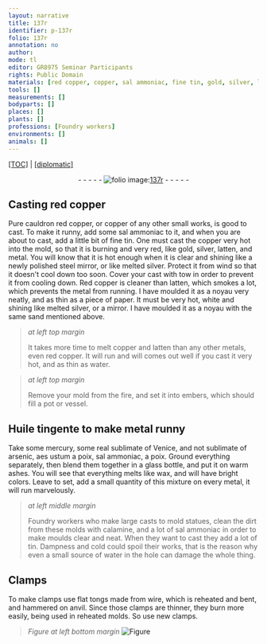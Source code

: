 ```yaml
---
layout: narrative
title: 137r
identifier: p-137r
folio: 137r
annotation: no
author:
mode: tl
editor: GR8975 Seminar Participants
rights: Public Domain
materials: [red copper, copper, sal ammoniac, fine tin, gold, silver, latten, metal, steel mirror, melted silver, Red copper, paper, sand, water, Huile tingente, mercury, sublimate of Venice, sublimate of arsenic, aes ustum, glass, wax, calamine, tin]
tools: []
measurements: []
bodyparts: []
places: []
plants: []
professions: [Foundry workers]
environments: []
animals: []
---
```


<p><a href="{{ site.baseurl }}/translation/">[TOC]</a> | <a href="{{ site.baseurl }}/texts/p-137r_tc/" target="_blank">[diplomatic]</a></p><div class="folio" align="center">- - - - - <a href="http://gallica.bnf.fr/ark:/12148/btv1b10500001g/f279.image" target="_blank"><img src="https://cu-mkp.github.io/2017-workshop-edition/assets/photo-icon.png" alt="folio image: " style="display:inline-block; margin-bottom:-3px;"/>137r</a> - - - - - </div>  
  

## Casting <span class="m">red copper</span>

 
Pure cauldron <span class="m">red copper</span>, or <span class="m">copper</span> of any other small works, is good to cast. To make it runny, add some <span class="m">sal ammoniac</span> to it, and when you are about to cast, add a little bit of <span class="m">fine tin</span>. One must cast the <span class="m">copper</span> very hot into the mold, so that it is burning and very red, like <span class="m">gold</span>, <span class="m">silver</span>, <span class="m">latten</span>, and <span class="m">metal</span>. You will know that it is hot enough when it is clear and shining like a newly polished <span class="m">steel mirror</span>, or like <span class="m">melted silver</span>. Protect it from wind so that it doesn't cool down too soon. Cover your cast with tow in order to prevent it from cooling down. <span class="m">Red copper</span> is cleaner than <span class="m">latten</span>, which smokes a lot, which prevents the metal from running. I have moulded it as a noyau very neatly, and as thin as a piece of <span class="m">paper</span>. It must be very hot, white and shining like melted <span class="m">silver</span>, or a mirror. I have moulded it as a noyau with the same <span class="m">sand</span> mentioned above.
 
> *at left top margin*
> 
> 
>   It takes more time to melt <span class="m">copper</span> and <span class="m">latten</span> than any other metals, even <span class="m">red copper</span>. It will run and will comes out well if you cast it very hot, and as thin as <span class="m">water</span>.
 
> *at left top margin*
> 
> 
>   Remove your mold from the fire, and set it into embers, which should fill a pot or vessel.
 
 
  

## <span class="m">Huile tingente</span> to make metal runny

 
Take some <span class="m">mercury</span>, some real <span class="m">sublimate of Venice</span>, and not <span class="m">sublimate of arsenic</span>, <span class="m">aes ustum</span> a poix, <span class="m">sal ammoniac</span>, a poix. Ground everything separately, then blend them together in a <span class="m">glass</span> bottle, and put it on warm ashes. You will see that everything melts like <span class="m">wax</span>, and will have bright colors. Leave to set, add a small quantity of this mixture on every metal, it will run marvelously.
 
> *at left middle margin*
> 
> 
>   <span class="pro">Foundry workers</span> who make large casts to mold statues, clean the dirt from these molds with <span class="m">calamine</span>, and a lot of <span class="m">sal ammoniac</span> in order to make moulds clear and neat. When they want to cast they add a lot of <span class="m">tin</span>. Dampness and cold could spoil their works, that is the reason why even a small source of <span class="m">water</span> in the hole can damage the whole thing.
 
 
  

## Clamps

 
To make clamps use flat tongs made from wire, which is reheated and bent, and hammered on anvil. Since those clamps are thinner, they burn more easily, being used in reheated molds. So use new clamps.
 
> *Figure*
> *at left bottom margin*
> <a href="https://drive.google.com/open?id=0B9-oNrvWdlO5aG5XMHdYTTYzbzA" target="_blank"><img src="https://cu-mkp.github.io/GR8975-edition/assets/photo-icon.png" alt="Figure" style="display:inline-block; margin-bottom:-3px;"/></a>
 

